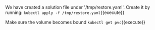 We have created a solution file under '/tmp/restore.yaml'. Create it by running:
`kubectl apply -f /tmp/restore.yaml`{{execute}}

Make sure the volume becomes bound
```kubectl get pvc```{{execute}}
